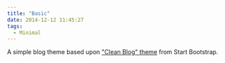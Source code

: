 ```yaml
---
title: "Basic"
date: 2014-12-12 11:45:27
tags: 
  - Minimal
---
```


A simple blog theme based upon ["Clean Blog" theme](http://startbootstrap.com/template-overviews/clean-blog/) from Start Bootstrap.

